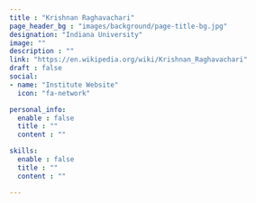 ```yaml
---
title : "Krishnan Raghavachari"
page_header_bg : "images/background/page-title-bg.jpg"
designation: "Indiana University"
image: ""
description : ""
link: "https://en.wikipedia.org/wiki/Krishnan_Raghavachari"
draft : false
social:
- name: "Institute Website"
  icon: "fa-network"

personal_info:
  enable : false
  title : ""
  content : ""

skills:
  enable : false
  title : ""
  content : ""

---
```

